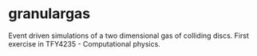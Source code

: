 # granulargas
Event driven simulations of a two dimensional gas of colliding discs. First exercise in TFY4235 - Computational physics.
